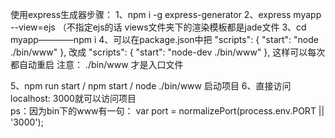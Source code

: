 使用express生成器步骤：
1、npm i -g express-generator
2、express myapp --view=ejs   （不指定ejs的话 views文件夹下的渲染模板都是jade文件
3、cd myapp————npm i
4、可以在package.json中把
"scripts": {
    "start": "node ./bin/www"
  },
  改成
  "scripts": {
    "start": "node-dev ./bin/www"
  },  这样可以每次都自动重启
 注意：  ./bin/www 才是入口文件

 
5、npm run start /  npm start / node ./bin/www  启动项目
6、直接访问localhost: 3000就可以访问项目  
ps：因为bin下的www有一句：
var port = normalizePort(process.env.PORT || '3000');